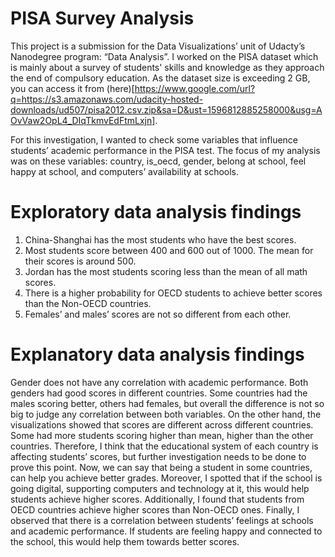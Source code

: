 # PISA Survey Analysis

This project is a submission for the Data Visualizations’ unit of Udacty’s Nanodegree program: “Data Analysis”. I worked on the PISA dataset which is mainly about a survey of students' skills and knowledge as they approach the end of compulsory education. As the dataset size is exceeding 2 GB, you can access it from (here)[https://www.google.com/url?q=https://s3.amazonaws.com/udacity-hosted-downloads/ud507/pisa2012.csv.zip&sa=D&ust=1596812885258000&usg=AOvVaw2OpL4_DIqTkmvEdFtmLxjn].


For this investigation, I wanted to check some variables that influence students’ academic performance in the PISA test. The focus of my analysis was on these variables: country, is_oecd, gender, belong at school, feel happy at school, and computers’ availability at schools.


# Exploratory data analysis findings

1. China-Shanghai has the most students who have the best scores.
2. Most students score between 400 and 600 out of 1000. The mean for their scores is around 500. 
3. Jordan has the most students scoring less than the mean of all math scores.
4. There is a higher probability for OECD students to achieve better scores than the Non-OECD countries.
5. Females’ and males’ scores are not so different from each other.


# Explanatory data analysis findings

Gender does not have any correlation with academic performance. Both genders had good scores in different countries. Some countries had the males scoring better, others had females, but overall the difference is not so big to judge any correlation between both variables. On the other hand, the visualizations showed that scores are different across different countries. Some had more students scoring higher than mean, higher than the other countries. Therefore, I think that the educational system of each country is affecting students’ scores, but further investigation needs to be done to prove this point. Now, we can say that being a student in some countries, can help you achieve better grades. Moreover, I spotted that if the school is going digital, supporting computers and technology at it, this would help students achieve higher scores. Additionally, I found that students from OECD countries achieve higher scores than Non-OECD ones. Finally, I observed that there is a correlation between students’ feelings at schools and academic performance. If students are feeling happy and connected to the school, this would help them towards better scores.
